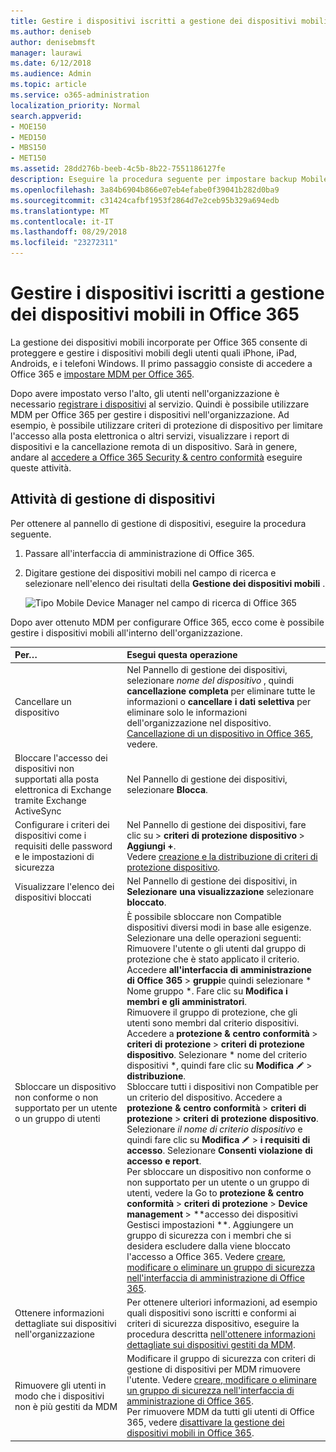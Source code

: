 ```yaml
---
title: Gestire i dispositivi iscritti a gestione dei dispositivi mobili in Office 365
ms.author: deniseb
author: denisebmsft
manager: laurawi
ms.date: 6/12/2018
ms.audience: Admin
ms.topic: article
ms.service: o365-administration
localization_priority: Normal
search.appverid:
- MOE150
- MED150
- MBS150
- MET150
ms.assetid: 28dd276b-beeb-4c5b-8b22-7551186127fe
description: Eseguire la procedura seguente per impostare backup Mobile Device Management (MDM) in Office 365.
ms.openlocfilehash: 3a84b6904b866e07eb4efabe0f39041b282d0ba9
ms.sourcegitcommit: c31424cafbf1953f2864d7e2ceb95b329a694edb
ms.translationtype: MT
ms.contentlocale: it-IT
ms.lasthandoff: 08/29/2018
ms.locfileid: "23272311"
---
```

# <a name="manage-devices-enrolled-in-mobile-device-management-in-office-365"></a>Gestire i dispositivi iscritti a gestione dei dispositivi mobili in Office 365

La gestione dei dispositivi mobili incorporate per Office 365 consente di proteggere e gestire i dispositivi mobili degli utenti quali iPhone, iPad, Androids, e i telefoni Windows. Il primo passaggio consiste di accedere a Office 365 e [impostare MDM per Office 365](set-up-mobile-device-management.md). 
  
Dopo avere impostato verso l'alto, gli utenti nell'organizzazione è necessario [registrare i dispositivi](enroll-your-mobile-device.md) al servizio. Quindi è possibile utilizzare MDM per Office 365 per gestire i dispositivi nell'organizzazione. Ad esempio, è possibile utilizzare criteri di protezione di dispositivo per limitare l'accesso alla posta elettronica o altri servizi, visualizzare i report di dispositivi e la cancellazione remota di un dispositivo. Sarà in genere, andare al [accedere a Office 365 Security &amp; centro conformità](https://support.office.com/article/7e696a40-b86b-4a20-afcc-559218b7b1b8) eseguire queste attività. 
  
## <a name="device-management-tasks"></a>Attività di gestione di dispositivi

Per ottenere al pannello di gestione di dispositivi, eseguire la procedura seguente. 
  
1. Passare all'interfaccia di amministrazione di Office 365.
    
2. Digitare gestione dei dispositivi mobili nel campo di ricerca e selezionare nell'elenco dei risultati della **Gestione dei dispositivi mobili** . 
    
    ![Tipo Mobile Device Manager nel campo di ricerca di Office 365](media/e2e2f1c0-e543-431a-959b-e26c2ba328a7.png)
  
Dopo aver ottenuto MDM per configurare Office 365, ecco come è possibile gestire i dispositivi mobili all'interno dell'organizzazione. 
  
|**Per…**|**Esegui questa operazione**|
|:-----|:-----|
|Cancellare un dispositivo  <br/> |Nel Pannello di gestione dei dispositivi, selezionare *nome del dispositivo* , quindi **cancellazione completa** per eliminare tutte le informazioni o **cancellare i dati selettiva** per eliminare solo le informazioni dell'organizzazione nel dispositivo.  <br/> [Cancellazione di un dispositivo in Office 365](wipe-a-mobile-device.md), vedere.  <br/> |
|Bloccare l'accesso dei dispositivi non supportati alla posta elettronica di Exchange tramite Exchange ActiveSync  <br/> |Nel Pannello di gestione dei dispositivi, selezionare **Blocca**.  <br/> |
|Configurare i criteri dei dispositivi come i requisiti delle password e le impostazioni di sicurezza  <br/> |Nel Pannello di gestione dei dispositivi, fare clic su \> **criteri di protezione dispositivo** \> **Aggiungi +**.  <br/> Vedere [creazione e la distribuzione di criteri di protezione dispositivo](create-device-security-policies.md).  <br/> |
|Visualizzare l'elenco dei dispositivi bloccati  <br/> |Nel Pannello di gestione dei dispositivi, in **Selezionare una visualizzazione** selezionare **bloccato**.  <br/> ||
|Sbloccare un dispositivo non conforme o non supportato per un utente o un gruppo di utenti  <br/> | È possibile sbloccare non Compatible dispositivi diversi modi in base alle esigenze. Selezionare una delle operazioni seguenti:<br/>  Rimuovere l'utente o gli utenti dal gruppo di protezione che è stato applicato il criterio. Accedere **all'interfaccia di amministrazione di Office 365** \> **gruppi**e quindi selezionare * Nome gruppo *. Fare clic su **Modifica i membri e gli amministratori**.<br/>  Rimuovere il gruppo di protezione, che gli utenti sono membri dal criterio dispositivi. Accedere a **protezione &amp; centro conformità** \> **criteri di protezione** \> **criteri di protezione dispositivo**. Selezionare * nome del criterio dispositivi *, quindi fare clic su **Modifica** ![sull'icona Modifica](media/O365_MDM_CreatePolicy_EditIcon.gif) \> **distribuzione**.<br/>  Sbloccare tutti i dispositivi non Compatible per un criterio del dispositivo. Accedere a **protezione &amp; centro conformità** \> **criteri di protezione** \> **criteri di protezione dispositivo**. Selezionare *il nome di criterio dispositivo* e quindi fare clic su **Modifica** ![sull'icona Modifica](media/O365_MDM_CreatePolicy_EditIcon.gif) \> **i requisiti di accesso**. Selezionare **Consenti violazione di accesso e report**.<br/>  Per sbloccare un dispositivo non conforme o non supportato per un utente o un gruppo di utenti, vedere la Go to **protezione &amp; centro conformità** \> **criteri di protezione** \> **Device management** \> **accesso dei dispositivi Gestisci impostazioni **. Aggiungere un gruppo di sicurezza con i membri che si desidera escludere dalla viene bloccato l'accesso a Office 365. Vedere [creare, modificare o eliminare un gruppo di sicurezza nell'interfaccia di amministrazione di Office 365](https://support.office.com/article/55c96b32-e086-4c9e-948b-a018b44510cb).<br/> |
|Ottenere informazioni dettagliate sui dispositivi nell'organizzazione  <br/> |Per ottenere ulteriori informazioni, ad esempio quali dispositivi sono iscritti e conformi ai criteri di sicurezza dispositivo, eseguire la procedura descritta [nell'ottenere informazioni dettagliate sui dispositivi gestiti da MDM](get-details-about-mdm-managed-devices.md).  <br/> |
|Rimuovere gli utenti in modo che i dispositivi non è più gestiti da MDM  <br/> |Modificare il gruppo di sicurezza con criteri di gestione di dispositivi per MDM rimuovere l'utente. Vedere [creare, modificare o eliminare un gruppo di sicurezza nell'interfaccia di amministrazione di Office 365](https://support.office.com/article/55c96b32-e086-4c9e-948b-a018b44510cb).<br/> Per rimuovere MDM da tutti gli utenti di Office 365, vedere [disattivare la gestione dei dispositivi mobili in Office 365](turn-off-mdm.md).  <br/> |
   

